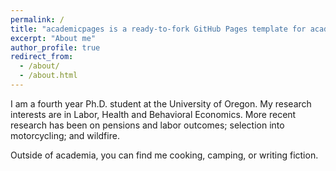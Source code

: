 ```yaml
---
permalink: /
title: "academicpages is a ready-to-fork GitHub Pages template for academic personal websites"
excerpt: "About me"
author_profile: true
redirect_from: 
  - /about/
  - /about.html
---
```


I am a fourth year Ph.D. student at the University of Oregon. My research interests are in Labor, Health and Behavioral Economics. More recent research has been on pensions and labor outcomes; selection into motorcycling; and wildfire. 

Outside of academia, you can find me cooking, camping, or writing fiction. 

